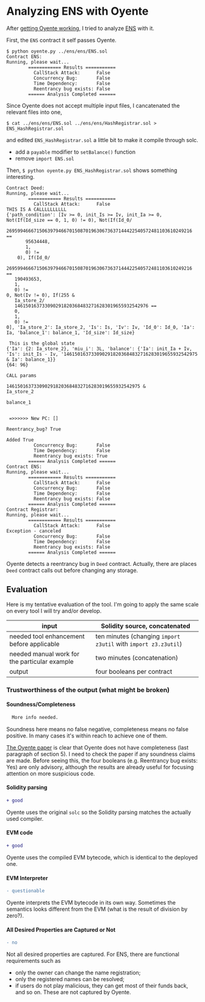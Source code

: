 # Analyzing ENS with Oyente

After [getting Oyente working](https://github.com/pirapira/practice/blob/master/compare-tools/getting_oyente_working.md), I tried to analyze [ENS](https://github.com/Arachnid/ens) with it.

First, the `ENS` contract it self passes Oyente.
```
$ python oyente.py ../ens/ens/ENS.sol
Contract ENS:
Running, please wait...
        ============ Results ===========
          CallStack Attack:      False
          Concurrency Bug:       False
          Time Dependency:       False
          Reentrancy bug exists: False
        ====== Analysis Completed ======
```

Since Oyente does not accept multiple input files, I cancatenated the relevant files into one,
```
$ cat ../ens/ens/ENS.sol ../ens/ens/HashRegistrar.sol > ENS_HashRegistrar.sol
```
and edited `ENS_HashRegistrar.sol` a little bit to make it compile through solc.
* add a `payable` modifier to `setBalance()` function
* remove `import ENS.sol`

Then,
`$ python oyente.py ENS_HashRegistrar.sol` shows something interesting.

```
Contract Deed:
Running, please wait...
        ============ Results ===========
          CallStack Attack:      False
THIS IS A CALLLLLLLLLL
{'path_condition': [Iv >= 0, init_Is >= Iv, init_Ia >= 0, Not(If(Id_size == 0, 1, 0) != 0), Not(If(Id_0/
       26959946667150639794667015087019630673637144422540572481103610249216 ==
       95634448,
       1,
       0) !=
    0), If(Id_0/
   26959946667150639794667015087019630673637144422540572481103610249216 ==
   190493653,
   1,
   0) !=
0, Not(Iv != 0), If(255 &
   Ia_store_2/
   1461501637330902918203684832716283019655932542976 ==
   0,
   1,
   0) !=
0], 'Ia_store_2': Ia_store_2, 'Is': Is, 'Iv': Iv, 'Id_0': Id_0, 'Ia': Ia, 'balance_1': balance_1, 'Id_size': Id_size}

 This is the global state
{'Ia': {2: Ia_store_2}, 'miu_i': 3L, 'balance': {'Ia': init_Ia + Iv, 'Is': init_Is - Iv, '1461501637330902918203684832716283019655932542975 & Ia': balance_1}}
{64: 96}

CALL params

1461501637330902918203684832716283019655932542975 &
Ia_store_2

balance_1


 =>>>>>> New PC: [] 

Reentrancy_bug? True

Added True
          Concurrency Bug:       False
          Time Dependency:       False
          Reentrancy bug exists: True
        ====== Analysis Completed ======
Contract ENS:
Running, please wait...
        ============ Results ===========
          CallStack Attack:      False
          Concurrency Bug:       False
          Time Dependency:       False
          Reentrancy bug exists: False
        ====== Analysis Completed ======
Contract Registrar:
Running, please wait...
        ============ Results ===========
          CallStack Attack:      False
Exception - canceled
          Concurrency Bug:       False
          Time Dependency:       False
          Reentrancy bug exists: False
        ====== Analysis Completed ======
```

Oyente detects a reentrancy bug in `Deed` contract.
Actually, there are places `Deed` contract calls out before changing any storage.

## Evaluation

Here is my tentative evaluation of the tool.  I'm going to apply the same scale on every tool I will try and/or develop.


| input |Solidity source, concatenated|
|-------|----|
| needed tool enhancement before applicable | ten minutes (changing `import z3util` with `import z3.z3util`) |
| needed manual work for the particular example | two minutes (concatenation) |
| output | four booleans per contract |



### Trustworthiness of the output (what might be broken)

#### Soundness/Completeness

```diff
  More info needed.
```

Soundness here means no false negative, completeness means no false positive.  In many cases
it's within reach to achieve one of them.

[The Oyente paper](https://eprint.iacr.org/2016/633.pdf) is clear that Oyente does not have completeness (last paragraph of section 5).
I need to check the paper if any soundness claims are made.
Before seeing this, the four booleans (e.g. Reentrancy bug exists: Yes) are only advisory,
although the results are already useful for focusing attention on more suspicious code.

#### Solidity parsing

```diff
+ good
```

Oyente uses the original `solc` so the Solidity parsing matches the actually used compiler.

#### EVM code

```diff
+ good
```

Oyente uses the compiled EVM bytecode, which is identical to the deployed one.

#### EVM Interpreter

```diff
- questionable
```

Oyente interprets the EVM bytecode in its own way.  Sometimes the semantics looks
different from the EVM (what is the result of division by zero?).

#### All Desired Properties are Captured or Not

```diff
- no
```

Not all desired properties are captured.  For ENS, there are functional requirements such as
* only the owner can change the name registration;
* only the registered names can be resolved;
* if users do not play malicious, they can get most of their funds back, and so on.
These are not captured by Oyente.
